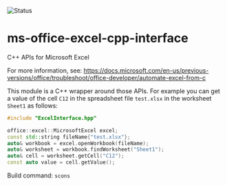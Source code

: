 ![Status](https://github.com/flyingelo/ms-office-excel-cpp-interface/actions/workflows/main.yml/badge.svg)

# ms-office-excel-cpp-interface
C++ APIs for Microsoft Excel

For more information, see:
https://docs.microsoft.com/en-us/previous-versions/office/troubleshoot/office-developer/automate-excel-from-c

This module is a C++ wrapper around those APIs. For example you can get a value of
the cell `C12` in the spreadsheet file `test.xlsx` in the worksheet `Sheet1` as follows:

```C++
#include "ExcelInterface.hpp"

office::excel::MicrosoftExcel excel;
const std::string fileName{"test.xlsx"};
auto& workbook = excel.openWorkbook(fileName);
auto& worksheet = workbook.findWorksheet("Sheet1");
auto& cell = worksheet.getCell("C12");
const auto value = cell.getValue();
```

Build command:
`scons`
